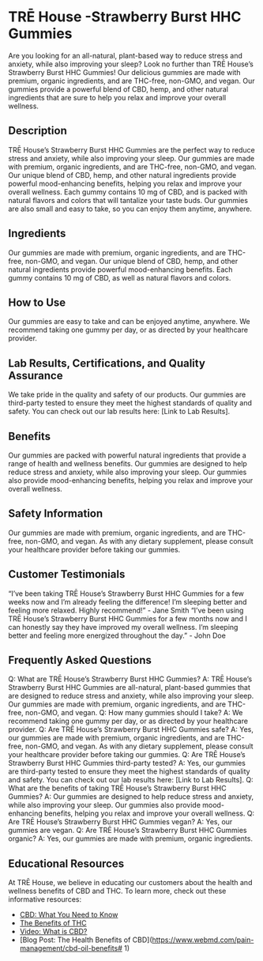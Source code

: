 # TRĒ House -Strawberry Burst HHC Gummies
Are you looking for an all-natural, plant-based way to reduce stress and anxiety, while also improving your sleep? Look no further than TRĒ House’s Strawberry Burst HHC Gummies! Our delicious gummies are made with premium, organic ingredients, and are THC-free, non-GMO, and vegan. Our gummies provide a powerful blend of CBD, hemp, and other natural ingredients that are sure to help you relax and improve your overall wellness.
## Description
TRĒ House’s Strawberry Burst HHC Gummies are the perfect way to reduce stress and anxiety, while also improving your sleep. Our gummies are made with premium, organic ingredients, and are THC-free, non-GMO, and vegan. Our unique blend of CBD, hemp, and other natural ingredients provide powerful mood-enhancing benefits, helping you relax and improve your overall wellness. Each gummy contains 10 mg of CBD, and is packed with natural flavors and colors that will tantalize your taste buds. Our gummies are also small and easy to take, so you can enjoy them anytime, anywhere.
## Ingredients
Our gummies are made with premium, organic ingredients, and are THC-free, non-GMO, and vegan. Our unique blend of CBD, hemp, and other natural ingredients provide powerful mood-enhancing benefits. Each gummy contains 10 mg of CBD, as well as natural flavors and colors.
## How to Use
Our gummies are easy to take and can be enjoyed anytime, anywhere. We recommend taking one gummy per day, or as directed by your healthcare provider.
## Lab Results, Certifications, and Quality Assurance
We take pride in the quality and safety of our products. Our gummies are third-party tested to ensure they meet the highest standards of quality and safety. You can check out our lab results here: [Link to Lab Results].
## Benefits
Our gummies are packed with powerful natural ingredients that provide a range of health and wellness benefits. Our gummies are designed to help reduce stress and anxiety, while also improving your sleep. Our gummies also provide mood-enhancing benefits, helping you relax and improve your overall wellness.
## Safety Information
Our gummies are made with premium, organic ingredients, and are THC-free, non-GMO, and vegan. As with any dietary supplement, please consult your healthcare provider before taking our gummies.
## Customer Testimonials
“I’ve been taking TRĒ House’s Strawberry Burst HHC Gummies for a few weeks now and I’m already feeling the difference! I’m sleeping better and feeling more relaxed. Highly recommend!” - Jane Smith
“I’ve been using TRĒ House’s Strawberry Burst HHC Gummies for a few months now and I can honestly say they have improved my overall wellness. I’m sleeping better and feeling more energized throughout the day.” - John Doe
## Frequently Asked Questions
Q: What are TRĒ House’s Strawberry Burst HHC Gummies?
A: TRĒ House’s Strawberry Burst HHC Gummies are all-natural, plant-based gummies that are designed to reduce stress and anxiety, while also improving your sleep. Our gummies are made with premium, organic ingredients, and are THC-free, non-GMO, and vegan.
Q: How many gummies should I take?
A: We recommend taking one gummy per day, or as directed by your healthcare provider.
Q: Are TRĒ House’s Strawberry Burst HHC Gummies safe?
A: Yes, our gummies are made with premium, organic ingredients, and are THC-free, non-GMO, and vegan. As with any dietary supplement, please consult your healthcare provider before taking our gummies.
Q: Are TRĒ House’s Strawberry Burst HHC Gummies third-party tested?
A: Yes, our gummies are third-party tested to ensure they meet the highest standards of quality and safety. You can check out our lab results here: [Link to Lab Results].
Q: What are the benefits of taking TRĒ House’s Strawberry Burst HHC Gummies?
A: Our gummies are designed to help reduce stress and anxiety, while also improving your sleep. Our gummies also provide mood-enhancing benefits, helping you relax and improve your overall wellness.
Q: Are TRĒ House’s Strawberry Burst HHC Gummies vegan?
A: Yes, our gummies are vegan.
Q: Are TRĒ House’s Strawberry Burst HHC Gummies organic?
A: Yes, our gummies are made with premium, organic ingredients.
## Educational Resources
At TRĒ House, we believe in educating our customers about the health and wellness benefits of CBD and THC. To learn more, check out these informative resources:
- [CBD: What You Need to Know](https://www.healthline.com/health/cbd-oil-benefits)
- [The Benefits of THC](https://www.leafly.com/news/cannabis-101/what-is-thc-and-what-are-its-effects)
- [Video: What is CBD?](https://www.youtube.com/watch?v=3yQqA4wzSg8)
- [Blog Post: The Health Benefits of CBD](https://www.webmd.com/pain-management/cbd-oil-benefits# 1)